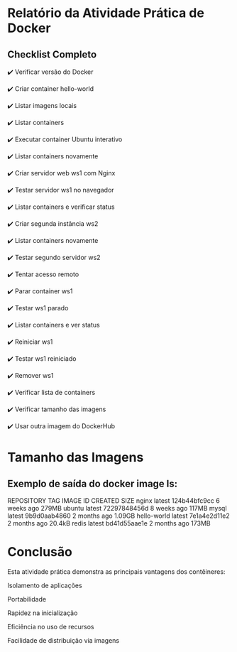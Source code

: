 # Relatório da Atividade Prática de Docker

## Checklist Completo

✔️ Verificar versão do Docker

✔️ Criar container hello-world

✔️ Listar imagens locais

✔️ Listar containers

✔️ Executar container Ubuntu interativo

✔️ Listar containers novamente

✔️ Criar servidor web ws1 com Nginx

✔️ Testar servidor ws1 no navegador

✔️ Listar containers e verificar status

✔️ Criar segunda instância ws2

✔️ Listar containers novamente

✔️ Testar segundo servidor ws2

✔️ Tentar acesso remoto

✔️ Parar container ws1

✔️ Testar ws1 parado

✔️ Listar containers e ver status

✔️ Reiniciar ws1

✔️ Testar ws1 reiniciado

✔️ Remover ws1

✔️ Verificar lista de containers

✔️ Verificar tamanho das imagens

✔️ Usar outra imagem do DockerHub

# Tamanho das Imagens
## Exemplo de saída do docker image ls:

REPOSITORY    TAG       IMAGE ID       CREATED        SIZE
nginx         latest    124b44bfc9cc   6 weeks ago    279MB
ubuntu        latest    72297848456d   8 weeks ago    117MB
mysql         latest    9b9d0aab4860   2 months ago   1.09GB
hello-world   latest    7e1a4e2d11e2   2 months ago   20.4kB
redis         latest    bd41d55aae1e   2 months ago   173MB

# Conclusão
Esta atividade prática demonstra as principais vantagens dos contêineres:

Isolamento de aplicações

Portabilidade

Rapidez na inicialização

Eficiência no uso de recursos

Facilidade de distribuição via imagens
